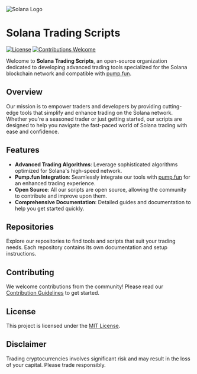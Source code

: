 ![Solana Logo](https://upload.wikimedia.org/wikipedia/en/b/b9/Solana_logo.png)

# Solana Trading Scripts

[![License](https://img.shields.io/badge/license-MIT-blue.svg)](LICENSE)
[![Contributions Welcome](https://img.shields.io/badge/contributions-welcome-brightgreen.svg)](CONTRIBUTING.md)

Welcome to **Solana Trading Scripts**, an open-source organization dedicated to developing advanced trading tools specialized for the Solana blockchain network and compatible with [pump.fun](https://pump.fun).

## Overview

Our mission is to empower traders and developers by providing cutting-edge tools that simplify and enhance trading on the Solana network. Whether you're a seasoned trader or just getting started, our scripts are designed to help you navigate the fast-paced world of Solana trading with ease and confidence.

## Features

- **Advanced Trading Algorithms**: Leverage sophisticated algorithms optimized for Solana's high-speed network.
- **Pump.fun Integration**: Seamlessly integrate our tools with [pump.fun](https://pump.fun) for an enhanced trading experience.
- **Open Source**: All our scripts are open source, allowing the community to contribute and improve upon them.
- **Comprehensive Documentation**: Detailed guides and documentation to help you get started quickly.

## Repositories

Explore our repositories to find tools and scripts that suit your trading needs. Each repository contains its own documentation and setup instructions.

## Contributing

We welcome contributions from the community! Please read our [Contribution Guidelines](CONTRIBUTING.md) to get started.

## License

This project is licensed under the [MIT License](LICENSE).

## Disclaimer

Trading cryptocurrencies involves significant risk and may result in the loss of your capital. Please trade responsibly.
